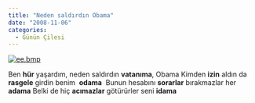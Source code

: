 ```yaml
---
title: "Neden saldırdın Obama"
date: "2008-11-06"
categories: 
  - Günün Çilesi
---
```


[![ee.bmp](/uploads/2008/11/ee.bmp)](/uploads/2008/11/ee.bmp "ee.bmp")

Ben **hür** yaşardım, neden saldırdın **vatanıma**, Obama Kimden **izin** aldın da **rasgele** girdin benim  **odama**  Bunun hesabını **sorarlar** bırakmazlar her **adama** Belki de hiç **acımazlar** götürürler seni **idama**
